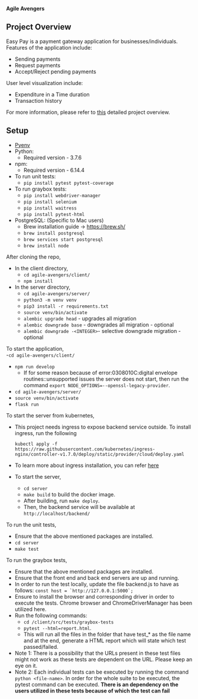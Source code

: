 **Agile Avengers**

## Project Overview

Easy Pay is a payment gateway application for businesses/individuals.<br/> 
Features of the application include:
- Sending payments
- Request payments
- Accept/Reject pending payments

User level visualization include: 
- Expenditure in a Time duration
- Transaction history

For more information, please refer to [this](https://github.com/CSCI-5828-Foundations-Sftware-Engr/5828_s23/wiki/Payment-Gateway-Application:-Overview) detailed project overview.

## Setup
- [Pyenv](https://github.com/pyenv/pyenv) 
- Python: 
    - Required version - 3.7.6
- npm:
    - Required version - 6.14.4
- To run unit tests:
    - ```pip install pytest pytest-coverage```
- To run graybox tests:
    - ```pip install webdriver-manager```
    - ```pip install selenium```
    - ```pip install waitress```
    - ```pip install pytest-html```
- PostgreSQL: (Specific to Mac users)
    - Brew installation guide -> https://brew.sh/
    - ```brew install postgresql```
    - ```brew services start postgresql```
    - ```brew install node```

After cloning the repo,
- In the client directory,
    - ```cd agile-avengers/client/```
    - ```npm install```
- In the server directory, 
    - ```cd agile-avengers/server/```
    - ```python3 -m venv venv```
    - ```pip3 install -r requirements.txt```
    - ```source venv/bin/activate```
    - ```alembic upgrade head``` - upgrades all migration
    - ```alembic downgrade base``` - downgrades all migration - optional
    - ```alembic downgrade -<INTEGER>```- selective downgrade migration - optional

To start the application,   
-```cd agile-avengers/client/```
- ```npm run develop```
    - If for some reason because of error:0308010C:digital envelope routines::unsupported issues the server does not start, then run the command ```export NODE_OPTIONS=--openssl-legacy-provider```.
- ```cd agile-avengers/server/```
- ```source venv/bin/activate```
- ```flask run```

To start the server from kubernetes,

- This project needs ingress to expose backend service outside. To install ingress, run the following

    ```kubectl apply -f https://raw.githubusercontent.com/kubernetes/ingress-nginx/controller-v1.7.0/deploy/static/provider/cloud/deploy.yaml```

- To learn more about ingress installation, you can refer [here](https://kubernetes.github.io/ingress-nginx/deploy)

-   To start the server, 
    - ```cd server```
    - ```make build``` to build the docker image. 
    - After building, run ```make deploy```. 
    - Then, the backend service will be available at `http://localhost/backend/`

To run the unit tests, 
- Ensure that the above mentioned packages are installed.
- `cd server`
- `make test` 

To run the graybox tests,
- Ensure that the above mentioned packages are installed.
- Ensure that the front end and back end servers are up and running.
- In order to run the test locally, update the file backend.js to have as follows: ```const host = `http://127.0.0.1:5000`;```
- Ensure to install the browser and corresponding driver in order to execute the tests.
Chrome browser and ChromeDriverManager has been utilized here.
- Run the following commands:
    - ```cd /client/src/tests/graybox-tests``` 
    - ```pytest --html=report.html```. 
    - This will run all the files in the folder that have test_* as the file name and at the end, generate a HTML report which will state which test passed/failed.
- Note 1: There is a possibility that the URLs present in these test files might not work as these tests are dependent on the URL. Please keep an eye on it.
- Note 2: Each individual tests can be executed by running the command ```python <file-name>```. In order for the whole suite to be executed, the pytest command can be executed. **There is an dependency on the users utilized in these tests because of which the test can fail**
